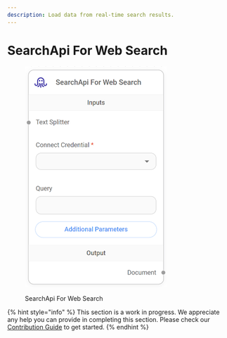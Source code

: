 ```yaml
---
description: Load data from real-time search results.
---
```


# SearchApi For Web Search

<figure><img src="../../../.gitbook/assets/image (8) (1) (1) (1) (1) (1) (1).png" alt="" width="322"><figcaption><p>SearchApi For Web Search</p></figcaption></figure>

{% hint style="info" %}
This section is a work in progress. We appreciate any help you can provide in completing this section. Please check our [Contribution Guide](../../../contributing/) to get started.
{% endhint %}
